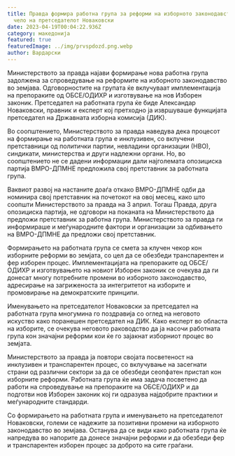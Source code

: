 ```yaml
---
title: Правда формира работна група за реформи на изборното законодавство, на
  чело на претседателот Новаковски
date: 2023-04-19T00:04:22.936Z
category: македонија
featured: true
featuredImage: ../img/prvspdozd.png.webp
author: Вардарски
---
```


Министерството за правда најави формирање нова работна група задолжена за спроведување на реформите на изборното законодавство во земјава. Одговорностите на групата ќе вклучуваат имплементација на препораките од ОБСЕ/ОДИХР и изготвување на нов Изборен законик. Претседател на работната група ќе биде Александар Новаковски, правник и експерт кој претходно ја извршуваше функцијата претседател на Државната изборна комисија (ДИК).

Во соопштението, Министерството за правда наведува дека процесот на формирање на работната група е инклузивен, со вклучени претставници од политички партии, невладини организации (НВО), синдикати, министерства и други надлежни органи. Но, во соопштението не се дадени информации дали најголемата опозициска партија ВМРО-ДПМНЕ предложила свој претставник за работната група.

Ваквиот развој на настаните доаѓа откако ВМРО-ДПМНЕ одби да номинира свој претставник на почетокот на овој месец, како што соопшти Министерството за правда на 3 април. Тогаш Правда, друга опозициска партија, не одговори на поканата на Министерството да предложи претставник за работна група. Министерството за правда ги информираше и меѓународните фактори и организации за одбивањето на ВМРО-ДПМНЕ да предложи свој претставник.

Формирањето на работната група се смета за клучен чекор кон изборните реформи во земјата, со цел да се обезбеди транспарентен и фер изборен процес. Имплементацијата на препораките од ОБСЕ/ОДИХР и изготвувањето на новиот Изборен законик се очекува да ги донесат многу потребните промени во изборното законодавство, адресирање на загриженоста за интегритетот на изборите и промовирање на демократските принципи.

Именувањето на претседателот Новаковски за претседател на работната група многумина го поздравија со оглед на неговото искуство како поранешен претседател на ДИК. Како експерт во областа на изборите, се очекува неговото раководство да ја насочи работната група кон значајни реформи кои ќе го зајакнат изборниот процес во земјата.

Министерството за правда ја повтори својата посветеност на инклузивен и транспарентен процес, со вклучување на засегнати страни од различни сектори за да се обезбеди сеопфатен пристап кон изборните реформи. Работната група ќе има задача посветено да работи на спроведување на препораките на ОБСЕ/ОДИХР и да подготви нов Изборен законик кој ги одразува најдобрите практики и меѓународните стандарди.

Со формирањето на работната група и именувањето на претседателот Новаковски, големи се надежите за позитивни промени на изборното законодавство во земјава. Останува да се види како работната група ќе напредува во напорите да донесе значајни реформи и да обезбеди фер и транспарентен изборен процес за доброто на сите граѓани.
